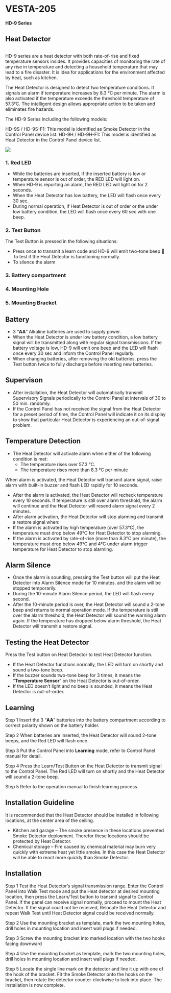 # VESTA-205

**HD-9 Series**

## **Heat Detector**&#x20;

<figure><img src=".gitbook/assets/image (2) (1) (1) (1) (1) (1).png" alt=""><figcaption></figcaption></figure>

HD-9 series are a heat detector with both rate-of-rise and fixed temperature sensors insides. It provides capacities of monitoring the rate of any rise in temperature and detecting a household temperature that may lead to a fire disaster. It is idea for applications for the environment affected by heat, such as kitchen.

The Heat Detector is designed to detect two temperature conditions. It signals an alarm if temperature increases by 8.3 °C per minute. The alarm is also activated if the temperature exceeds the threshold temperature of 57.3°C. The intelligent design allows appropriate action to be taken and eliminates fire hazards.

The HD-9 Series including the following models:

HD-9S / HD-9S-F1: This model is identified as Smoke Detector in the Control Panel device list. HD-9H / HD-9H-F1: This model is identified as Heat Detector in the Control Panel device list.

![](<.gitbook/assets/0 (1) (1) (1) (1) (1) (1) (1) (1).jpeg>)

### 1. Red LED

* While the batteries are inserted, if the inserted battery is low or temperature sensor is out of order, the RED LED will light on.
* When HD-9 is reporting an alarm, the RED LED will light on for 2 seconds.
* When the Heat Detector has low battery, the LED will flash once every 30 sec.
* During normal operation, if Heat Detector is out of order or the under low battery condition, the LED will flash once every 60 sec with one beep.

### 2. Test Button

The Test Button is pressed in the following situations:

* Press once to transmit a learn code and HD-9 will emit two-tone beep  To test if the Heat Detector is functioning normally.
* To silence the alarm

### **3. Battery compartment**&#x20;

### **4. Mounting Hole**

### &#x20;**5. Mounting Bracket**

## Battery

* 3 “**AA**” Alkaline batteries are used to supply power.
* When the Heat Detector is under low battery condition, a low battery signal will be transmitted along with regular signal transmissions. If the battery voltage is low, HD-9 will emit one beep and the LED will flash once every 30 sec and inform the Control Panel regularly.
* When changing batteries, after removing the old batteries, press the Test button twice to fully discharge before inserting new batteries.

## Supervison

* After installation, the Heat Detector will automatically transmit Supervisory Signals periodically to the Control Panel at intervals of 30 to 50 min. randomly.
* If the Control Panel has not received the signal from the Heat Detector for a preset period of time, the Control Panel will indicate it on its display to show that particular Heat Detector is experiencing an out-of-signal problem.

## Temperature Detection

* The Heat Detector will activate alarm when either of the following condition is met:
  * The temperature rises over 57.3 °C.
  * The temperature rises more than 8.3 °C per minute

&#x20;         When alarm is activated, the Heat Detector will transmit alarm signal, raise alarm with built-in buzzer and flash LED rapidly for 10 seconds.

* After the alarm is activated, the Heat Detector will recheck temperature every 10 seconds. If temperature is still over alarm threshold, the alarm will continue and the Heat Detector will resend alarm signal every 2 minutes.
* After alarm activation, the Heat Detector will stop alarming and transmit a restore signal when:
* If the alarm is activated by high temperature (over 57.3°C), the temperature must drop below 49°C for Heat Detector to stop alarming.
* If the alarm is activated by rate-of-rise (more than 8.3°C per minute), the temperature must drop below 49°C and 4°C under alarm trigger temperature for Heat Detector to stop alarming.

## Alarm Silence

* Once the alarm is sounding, pressing the Test button will put the Heat Detector into Alarm Silence mode for 10 minutes. and the alarm will be stopped temporarily.
* During the 10-minute Alarm Silence period, the LED will flash every second.
* After the 10-minute period is over, the Heat Detector will sound a 2-tone beep and returns to normal operation mode. If the temperature is still over the alarm threshold, the Heat Detector will sound the warning alarm again. If the temperature has dropped below alarm threshold, the Heat Detector will transmit a restore signal.

## Testing the Heat Detector

Press the Test button on Heat Detector to test Heat Detector function.

* If the Heat Detector functions normally, the LED will turn on shortly and sound a two-tone beep.
* If the buzzer sounds two-tone beep for 3 times, it means the “**Temperature Sensor**” on the Heat Detector is out-of-order.
* If the LED doesn’t light and no beep is sounded, it means the Heat Detector is out-of-order.

## Learning

Step 1 Insert the 3 “**AA**” batteries into the battery compartment according to correct polarity shown on the battery holder.

Step 2 When batteries are inserted, the Heat Detector will sound 2-tone beeps, and the Red LED will flash once.

Step 3 Put the Control Panel into **Learning** mode, refer to Control Panel manual for detail.

Step 4 Press the Learn/Test Button on the Heat Detector to transmit signal to the Control Panel. The Red LED will turn on shortly and the Heat Detector will sound a 2-tone beep.

Step 5 Refer to the operation manual to finish learning process.

## Installation Guideline

It is recommended that the Heat Detector should be installed in following locations, at the center area of the ceiling.

* Kitchen and garage – The smoke presence in these locations prevented Smoke Detector deployment. Therefor these locations should be protected by Heat Detector.
* Chemical storage – Fire caused by chemical material may burn very quickly with extreme heat yet little smoke. In this case the Heat Detector will be able to react more quickly than Smoke Detector.

## Installation

Step 1  Test the Heat Detector’s signal transmission range. Enter the Control Panel into Walk Test mode and put the Heat detector at desired mounting location, then press the Learn/Test button to transmit signal to Control Panel. If the panel can receive signal normally, proceed to mount the Heat Detector. If the signal could not be received, Relocate the Heat Detector and repeat Walk Test until Heat Detector signal could be received normally.

Step 2  Use the mounting bracket as template, mark the two mounting holes, drill holes in mounting location and insert wall plugs if needed.

Step 3  Screw the mounting bracket into marked location with the two hooks facing downward

Step 4  Use the mounting bracket as template, mark the two mounting holes, drill holes in mounting location and insert wall plugs if needed.

Step 5  Locate the single line mark on the detector and line it up with one of the hook of the bracket. Fit the Smoke Detector onto the hooks on the bracket, then rotate the detector counter-clockwise to lock into place. The installation is now complete.

<figure><img src=".gitbook/assets/1 (1) (1) (1) (1) (1) (1).jpeg" alt=""><figcaption></figcaption></figure>
